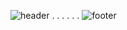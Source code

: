 ![header](https://capsule-render.vercel.app/api?type=rounded&color=FEF0C3&height=150&section=header&text=mizzu-creations&fontSize=65&fontColor=171310)
.
.
.
.
.
.
![footer](https://capsule-render.vercel.app/api?type=soft&color=FEF0C3&height=50&section=header&text=https://github.com/mizzu-creations/&fontSize=14&fontColor=171310)
